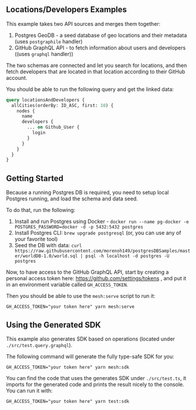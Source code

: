 ## Locations/Developers Examples

This example takes two API sources and merges them together:

1. Postgres GeoDB - a seed database of geo locations and their metadata (uses `postgraphile` handler)
2. GitHub GraphQL API - to fetch information about users and developers ((uses `graphql` handler))

The two schemas are connected and let you search for locations, and then fetch developers that are located in that location according to their GitHub account.

You should be able to run the following query and get the linked data:

```graphql
query locationsAndDevelopers {
  allCities(orderBy: ID_ASC, first: 10) {
    nodes {
      name
      developers {
        ... on Github_User {
          login
        }
      }
    }
  }
}
```

## Getting Started

Because a running Postgres DB is required, you need to setup local Postgres running, and load the schema and data seed.

To do that, run the following:

1. Install and run Postgres using Docker - `docker run --name pg-docker -e POSTGRES_PASSWORD=docker -d -p 5432:5432 postgres`
2. Install Postgres CLI: `brew upgrade postgresql` (or, you can use any of your favorite tool)
3. Seed the DB with data: `curl https://raw.githubusercontent.com/morenoh149/postgresDBSamples/master/worldDB-1.0/world.sql | psql -h localhost -d postgres -U postgres`

Now, to have access to the GitHub GraphQL API, start by creating a personal access token here: https://github.com/settings/tokens , and put it in an environment variable called `GH_ACCESS_TOKEN`.

Then you should be able to use the `mesh:serve` script to run it:

```
GH_ACCESS_TOKEN="your token here" yarn mesh:serve
```

## Using the Generated SDK

This example also generates SDK based on operations (located under `./src/test.query.graphql`). 

The following command will generate the fully type-safe SDK for you:

```
GH_ACCESS_TOKEN="your token here" yarn mesh:sdk
```

You can find the code that uses the generates SDK under `./src/test.ts`, it imports for the generated code and prints the result nicely to the console. You can run it with:

```
GH_ACCESS_TOKEN="your token here" yarn test:sdk
```

